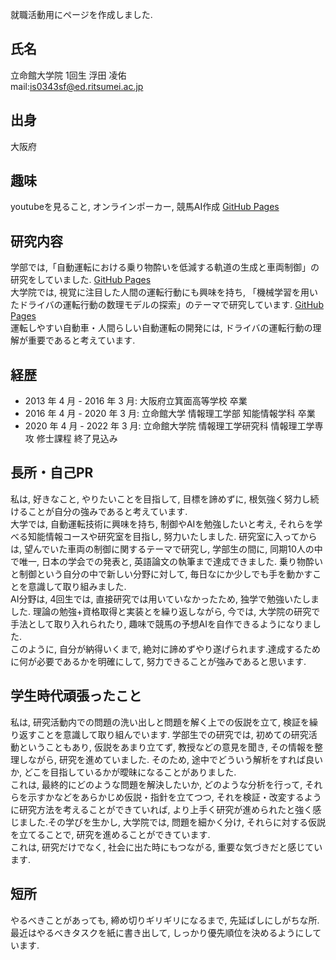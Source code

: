 就職活動用にページを作成しました.

## 氏名
立命館大学院 1回生 浮田 凌佑 <br>
mail:is0343sf@ed.ritsumei.ac.jp

## 出身
大阪府

## 趣味
youtubeを見ること, オンラインポーカー, 競馬AI作成 [GitHub Pages](https://github.com/surpass19/My-HobbyProject-HorseRacingAI)

## 研究内容
学部では,「自動運転における乗り物酔いを低減する軌道の生成と車両制御」の研究をしていました. [GitHub Pages](https://github.com/surpass19/MyReserch1-A-Simulation-Study-on-Lane-Change-Control-of-Automated-Vehicles-to-Reduce-Motion-Sickness)<br>
大学院では, 視覚に注目した人間の運転行動にも興味を持ち, 「機械学習を用いたドライバの運転行動の数理モデルの探索」のテーマで研究しています. [GitHub Pages](https://github.com/surpass19/MyReserch2) <br> 運転しやすい自動車・人間らしい自動運転の開発には, ドライバの運転行動の理解が重要であると考えています.

## 経歴
* 2013 年 4 月 - 2016 年 3 月: 大阪府立箕面高等学校 卒業
* 2016 年 4 月 - 2020 年 3 月: 立命館大学 情報理工学部 知能情報学科 卒業
* 2020 年 4 月 - 2022 年 3 月: 立命館大学院 情報理工学研究科 情報理工学専攻 修士課程 終了見込み

## 長所・自己PR
私は, 好きなこと, やりたいことを目指して, 目標を諦めずに, 根気強く努力し続けることが自分の強みであると考えています. <br>
大学では, 自動運転技術に興味を持ち, 制御やAIを勉強したいと考え, それらを学べる知能情報コースや研究室を目指し, 努力いたしました. 研究室に入ってからは, 望んでいた車両の制御に関するテーマで研究し, 学部生の間に, 同期10人の中で唯一, 日本の学会での発表と, 英語論文の執筆まで達成できました. 乗り物酔いと制御という自分の中で新しい分野に対して, 毎日なにか少しでも手を動かすことを意識して取り組みました.<br>
AI分野は, 4回生では, 直接研究では用いていなかったため, 独学で勉強いたしました. 理論の勉強+資格取得と実装とを繰り返しながら, 今では, 大学院の研究で手法として取り入れられたり, 趣味で競馬の予想AIを自作できるようになりました.<br>
このように, 自分が納得いくまで, 絶対に諦めずやり遂げられます.達成するために何が必要であるかを明確にして, 努力できることが強みであると思います. 


## 学生時代頑張ったこと
私は, 研究活動内での問題の洗い出しと問題を解く上での仮説を立て, 検証を繰り返すことを意識して取り組んでいます. 学部生での研究では, 初めての研究活動ということもあり, 仮説をあまり立てず, 教授などの意見を聞き, その情報を整理しながら, 研究を進めていました. そのため, 途中でどういう解析をすれば良いか, どこを目指しているかが曖昧になることがありました.<br>
これは, 最終的にどのような問題を解決したいか, どのような分析を行って, それらを示すかなどをあらかじめ仮説・指針を立てつつ, それを検証・改変するように研究方法を考えることができていれば, より上手く研究が進められたと強く感じました.その学びを生かし, 大学院では, 問題を細かく分け, それらに対する仮説を立てることで, 研究を進めることができています.<br> 
これは, 研究だけでなく, 社会に出た時にもつながる, 重要な気づきだと感じています.

## 短所
やるべきことがあっても, 締め切りギリギリになるまで, 先延ばしにしがちな所. <br>
最近はやるべきタスクを紙に書き出して, しっかり優先順位を決めるようにしています.

